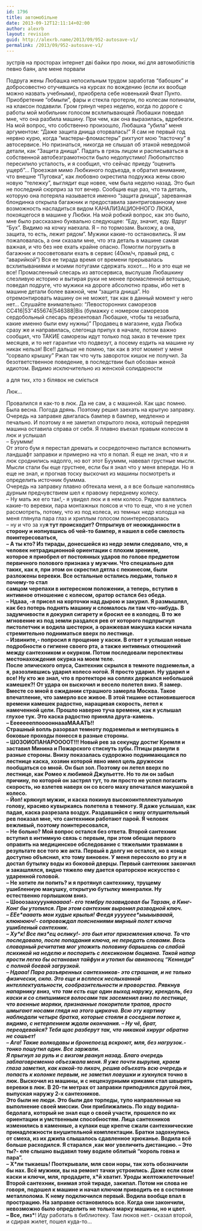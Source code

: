 ```yaml
---
id: 1796
title: автомобільне
date: 2013-09-12T12:11:14+02:00
author: alexrb
layout: revision
guid: http://alexrb.name/2013/09/952-autosave-v1/
permalink: /2013/09/952-autosave-v1/
---
```

зустрів на просторах інтернет дві байки про люки, які для автомобілістів певно баян, але мене порвали  
<!--more посміятися з блондинок-->

  
Подруга жены Любашка непосильным трудом заработав &#8220;бабошек&#8221; и добросовестно отучившись на курсах по вождению (если их вообще можно назвать учебными), приобрела себе новенький Фиат Пунто. Приобретение &#8220;обмыли&#8221;, фары и стекла протерли, по колесам попинали, на клаксон подавили. Гром грянул через неделю, когда по дороге с работы мой мобильник голосом всхлипывающей Любашки поведал мне, что она разбила машину. При чем, как она выразилась, вдребезги. На мой вопрос, что собственно произошло, Любашка &#8220;убила&#8221; меня аргументом: &#8220;Даже защита днища оторвалась!&#8221; Я сам не первый год нервно курю, когда &#8220;мастеры-фломастеры&#8221; рихтуют мою &#8220;ласточку&#8221; в автосервисе. Но признаться, никогда не слышал об этакой неведомой детали, как &#8220;Защита днища&#8221;. Падать в грязь лицом и расписываться в собственной автобезграмотности было недопустимо! Любопытство пересилило усталость, и я сообщил, что сейчас приеду &#8220;оценить ущерб&#8221;&#8230; Проезжая мимо Любкиного подъезда, я обратил внимание, что внешне &#8220;Пуговка&#8221;, как любовно окрестила подружка жены свою новую &#8220;тележку&#8221;, выглядит еще новее, чем была неделю назад. Это был не последний сюрприз за тот вечер. Сообщив еще раз, что та деталь, которую она потеряла называется именно &#8220;защита днища&#8221;, зареванная блондинка открыла багажник и предоставила заинтригованному мне возможность насладиться видом КАНАЛИЗАЦИОННОГО ЛЮКА, покоящегося в машине у Любки. На мой робкий вопрос, как это было, мне было рассказано буквально следующее: &#8220;Еду, значит, еду. Вдруг &#8220;Бух&#8221;. Видимо на кочку наехала. Я &#8211; по тормозам. Выхожу, а она, защита, то есть, лежит рядом&#8221;. Мужики какие-то остановились. Я им пожаловалась, а они сказали мне, что эта деталь в машине самая важная, и что без нее ехать крайне опасно. Помогли погрузить в багажник и посоветовали ехать в сервис (40км/ч, правый ряд, с &#8220;аварийкой&#8221;) Вся ее тирада время от времени прерывалась всхлипываниями и моими потугами сдержать хохот&#8230;. Но и это еще не все! Промасленный слесарь из автосервиса, выслушав Любашкину слезливую историю и вытирая руки не менее промасленной ветошью, поведал подруге, что мужики на дороге абсолютно правы, ибо нет в машине детали более важной, чем &#8220;защита днища&#8221;. Но отремонтировать машину он не может, так как в данный момент у него нет&#8230; Слушайте внимательно: &#8220;Левосторонних саморезов CC416|53&#8243;455674|546388|Bis (бумажку с номером саморезов сердобольный слесарь презентовал Любашке, чтобы та незабыла, какие именно были ему нужны)&#8221; Продавец в магазине, куда Любка сразу же и направилась, слегонца припух в начале, потом важно сообщил, что ТАКИЕ саморезы идут только под заказ в течение трех месяцев, и то нет гарантии что подвезут, а посему ездить на машине ну никак нельзя! Все!! дальше не помню, так как в этот момент у меня &#8220;сорвало крышку&#8221; Ржал так что чуть завороток кишок не получил. За безответственное поведение, в последствии был обозван женой идиотом. Видимо исключительно из женской солидарности

а для тих, хто з білявок не сміється

Люк&#8230;

Провалился я как-то в люк. Да не сам, а с машиной. Как щас помню. Была весна. Погода дрянь. Поэтому решил заехать на крытую заправку. Очередь на заправке двигалась бампер в бампер, медленно и печально. И поэтому я не заметил открытого люка, который передняя машина оставила справа от себя. Я плавно въехал правым колесом в люк и услышал  
&#8211; Бууммм!  
От этого бум я перестал дремать и сосредоточено пытался вспомнить ландшафт заправки и примерно на что я попал. Я еще не знал, что я и люк сроднились надолго, но вот этот Бууммм, навевал грустные мысли. Мысли стали бы еще грустнее, если бы я знал что у меня впереди. Но я еще не знал, и прогнав тоску выскочил из машины посмотреть и определить источник буммма.  
Очередь на заправку плавно обтекала меня, а я все больше наполняясь дурным предчувствием шел к правому переднему колесу.  
&#8211; Ну мать же его так!,- я увидел люк и в нем колесо. Рядом валялись какие-то веревки, пара монтажных поясов и что то еще, что я не успел рассмотреть, потому, что из под колеса, из темных недр колодца на меня глянула пара глаз и хриплым голосом поинтересовалась  
&#8211; ну и что за ху**я тут происходит? Отпрыгнув от неожиданности в сторону и иопнувшись об чей-то бампер, я нашел в себе смелость поинтересоваться,  
&#8211; А ты кто? Из тирады, донесшейся из недр земли следовало, что, я человек нетрадиционной ориентации с плохим зрением,  
которое я приобрел от постоянных ударов по голове предметом первичного полового признака у мужчин. Что специально для  
таких, как я, при этом он скрестил дятла с пекинесом, были разложены веревки. Все остальные остались людьми, только я почему-то стал  
самцом черепахи в интересном положении, а теперь, вступив в интимное отношение с колесом, оратор остался без обеда.  
&#8211; Ндааа, -я присел на корточки над дырою и закурил. Я размышлял, как без потерь поднять машину и сломалось ли там что-нибудь. В задумчивости я докурил сигарету и бросил ее в колодец. В то же мгновение из под земли раздался рев от которого подпрыгнул пистолетчик и водила шестерки, а оранжевая макушка каски начала стремительно подниматься вверх по лестнице.  
&#8211; Извините,- попросил я прощение у каски. В ответ я услышал новые подробности о гигиене своего рта, а также интимных отношений между сантехником и окурком. Потом последовали перспективы местонахождения окурка на моем теле.  
После эпического опуса, Сантехник скрылся в темноте подземелья, а я, разозлившись ударил колесо ногой. Я просто ударил. Ну ударил и все! Ну кто же знал, что в протекторе на соплях держался небольшой камешек?! От удара он выскочил и весело полетел вниз. Я замер. Вместе со мной в ожидании страшного замерла Москва. Такое впечатление, что замерло все живое. В этой тишине остановившегося времени камешек радостно, наращивая скорость, летел к намеченной цели. Прошло наверно туча времени, как я услышал глухое тук. Это каска радостно приняла друга-камень.  
&#8211; ЕееееееппооооннаааМАААТЬ!!  
Страшный вопль разорвал темноту подземелья и метнувшись в боковые проходы понесся в разные стороны.  
&#8211; ШОЗОИОПАНАРООООТ!!! Новый рев за секунду достиг Кремля и заставил Минина и Пожарского стиснуть зубы. Птицы рванули в разные стороны. Внизу показалась судорожно поднимающаяся по лестнице каска, хозяин которой явно имел цель дружески пообщаться со мной. Он был зол. Поэтому он летел вверх по лестнице, как Ромео к любимой Джульетте. Но то ли он забыл причину, по которой он застрял тут, то ли просто не успел погасить скорость, но взлетев наверх он со всего маху впечатался макушкой в колесо.  
&#8211; Йоп! крякнул мужик, и каска покинув высокоинтеллектуальную голову, красиво кувыркаясь полетела в темноту. Я даже услышал, как падая, каска разрезала воздух. Раздавшийся с низу оглушительный рев показал мне, что сантехники работают парой. Я человек вежливый, поэтому поинтересовался,  
&#8211; Не больно? Мой вопрос остался без ответа. Второй сантехник вступил в интимную связь с первым, при этом обещая первого оправить на медицинское обследование с тяжелыми травмами в результате все того же акта. Первый в долгу не остался, но в конце доступно объяснил, кто тому виновен. У меня пересохло во рту и я достал бутылку воды из боковой дверцы. Первый сантехник закончил и закашлялся, видно тяжело ему дается ораторское искусство с ударенной головой.  
&#8211; Не хотите ли попить? и я протянул сантехнику, трущему ушибленную макушку, открытую бутылку минералки. Ну естественно горлышком вниз.  
&#8211; Шооозаахууу*няааааа!- его тембру позавидовал бы Тарзан, а Кинг-Конг бы утопился. При этом сантехник выронил разводной ключ.  
&#8211; ЕЕе\*аааать мои худые крылья! Феедя ууууеее\*ыыыывааай, клююююч!- сопровождал пояснениями мирный полет ключа ушибленый сантехник.  
&#8211; Ху\*к! Все пиз\*ец ослику!- это был итог приземления ключа. То что последовало, после попадания ключа, не передать словами. Весь словарный речитатив мог уложить половину барышень со слабой психикой на неделю и поспорить с лексиконом боцмана. Такой напор ярости легко бы остановил тайфун и утопил бы авианосец &#8220;Кеннеди&#8221; с полной боевой загрузкой.  
&#8211; Ндааа! Пара разъяренных сантехников- это страшная, и не только физически, сила. Это еще и всплеск неслыханной интеллектуальности, сообразительности и проворства. Рявкнув напарнику вниз, что там есть еще один выход наружу, крендель, без каски и со слипшимися волосами так засеменил вниз по лестнице, что военные моряки, признанные покорители трапов, просто шмыгают носами глядя на этого циркача. Всю эту картину наблюдали четыре братка, которые стояли в соседнем потоке и, видимо, с нетерпением ждали окончания. &#8211; Ну чё, брат, переодевайся? Тебя щас разберут так, что никакой хирург обратно не сошьет!  
&#8211; Ага! Такие волкодавы и бронепоезд вскроют, мля, без нагрузок.- тонко пошутил один. Все заржали.  
Я прыгнул за руль и с визгом рванул назад. Благо очередь заблаговременно объезжала меня. Я уже почти вырулив, краем глаза заметил, как какой-то лихач, решив объехать всю очередь и попасть к колонке первым, не заметил ловушки и ху*кнулся точно в люк. Выскочил из машины, и с нецензурными криками стал швырять веревки в люк. В 20-ти метрах от заправки приподнялся другой люк, выпуская наружу 2-х сантехников.  
Это были не люди. Это были две торпеды, тупо направленные на выполнение своей миссии. Они приближались. По ходу водила-бедолага, который не знал еще о своей участи, прошелся по их ориентации и умственным способностям. Лица сантехников изменились в каменные, а кулаки еще крепче сжали сантехнические принадлежности внушительной комплектации. Братки задохнулись от смеха, из их джипа слышалось сдавленное хрюканье. Водила всё больше расходился. Я старался ,как мог увеличить дистанцию. &#8211; Это ты?- еле слышно выдавил тому водиле облитый &#8220;король говна и пара&#8221;.  
&#8211; Х\*ли тыкаешь! Пооткрывали, мля свои норы, так хоть обозначили бы нах. Всё мужики, вы на ремонт тачки устроились. Даже если свои каски и ключи, мля, продадите, х\*й хватит. Уроды желтожилеточные!  
Второй сантехник, внимая этой тираде, закипал. Потом ни слова не говоря, подошел к машине и начал ключом приводить ее в состояние металлолома. К нему подключился первый. Водила вообще впал в прострацию. На заправке остановилось все. Когда они закончили, невозможно было определить не только марку машины, но и цвет.  
&#8211; Все, пиз\***! Иду работать в библиотеку. Там люков нет.- сказал второй, и сдирая жилет, пошел куда-то&#8230;